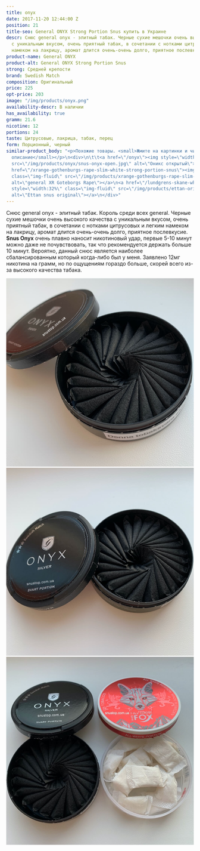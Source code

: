 ```yaml
---
title: onyx
date: 2017-11-20 12:44:00 Z
position: 21
title-seo: General ONYX Strong Portion Snus купить в Украине
descr: Снюс general onyx - элитный табак. Черные сухие мешочки очень высокого качества
  с уникальным вкусом, очень приятный табак, в сочетании с нотками цитрусовых и легким
  намеком на лакрицу, аромат длится очень-очень долго, приятное послевкусие.
product-name: General ONYX
product-alt: General ONYX Strong Portion Snus
strong: Средней крепости
brand: Swedish Match
composition: Оригинальный
price: 225
opt-price: 203
image: "/img/products/onyx.png"
availability-descr: В наличии
has_availability: true
gramm: 21.6
nicotine: 12
portions: 24
taste: Цитрусовые, лакрица, табак, перец
form: Порционный, черный
similar-product_body: "<p>Похожие товары. <small>Жмите на картинки и читайте полное
  описание</small></p>\n<div>\n\t\t<a href=\"/onyx\"><img style=\"width:32%\" class=\"img-fluid\"
  src=\"/img/products/onyx/snus-onyx-open.jpg\" alt=\"Оникс открытый\"></a>\n\t\t<a
  href=\"/xrange-gothenburgs-rape-slim-white-strong-portion-snus\"><img style=\"width:32%\"
  class=\"img-fluid\" src=\"/img/products/xrange-gothenburgs-rape-slim-white-strong-snus.jpg\"
  alt=\"general XR Goteborgs Rape\"></a>\n<a href=\"/lundgrens-skane-white-portion-snus\"><img
  style=\"width:32%\" class=\"img-fluid\" src=\"/img/products/ettan-original-portion.png\"
  alt=\"Ettan snus original\"></a>\n</div>"
---
```


Снюс general onyx - элитный табак. Король среди всех general.
Черные сухие мешочки очень высокого качества с уникальным вкусом, очень приятный табак, в сочетании с нотками цитрусовых и легким намеком на лакрицу, аромат длится очень-очень долго, приятное послевкусие.
**Snus Onyx** очень плавно наносит никотиновый удар, первые 5-10 минут можно даже не почувствовать, так что рекомендуется держать больше 10 минут.
Вероятно, данный снюс является наиболее сбалансированным который когда-либо был у меня.
Заявлено 12мг никотина на грамм, но по ощущениям гораздо больше, скорей всего из-за высокого качества табака.
<div class="popup-gallery d-flex mb-2">
	<a class="mr-2" href="/img/products/onyx/snus-onyx-open.jpg" title="Снюс general onyx - элитный табак"><img class="img-fluid" src="/img/products/onyx/snus-onyx-open.jpg" alt="General onyx snus open"></a>
	<a class="mr-2" href="/img/products/onyx/onyx-snus-open.jpg" title="Оникс 24 порции"><img class="img-fluid" src="/img/products/onyx/onyx-snus-open.jpg" alt="Снюс оникс черные пакетики"></a>
	<a href="/img/products/onyx/onyx-fox-open.jpg" title="Черные и белые пакеты <a href='/white-fox-full-charge'>fox all white charge</a>"><img class="img-fluid" src="/img/products/onyx/onyx-fox-open.jpg" alt="Снюс черные и белые пакетики fox"></a>
</div>